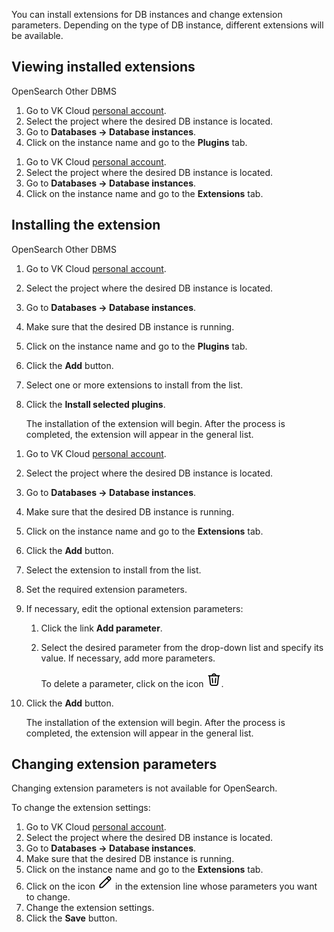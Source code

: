 You can install extensions for DB instances and change extension parameters. Depending on the type of DB instance, different extensions will be available.

## Viewing installed extensions

<tabs>
<tablist>
<tab>OpenSearch</tab>
<tab>Other DBMS</tab>
</tablist>
<tabpanel>

1. Go to VK Cloud [personal account](https://mcs.mail.ru/app/en).
1. Select the project where the desired DB instance is located.
1. Go to **Databases → Database instances**.
1. Click on the instance name and go to the **Plugins** tab.

</tabpanel>
<tabpanel>

1. Go to VK Cloud [personal account](https://mcs.mail.ru/app/en).
1. Select the project where the desired DB instance is located.
1. Go to **Databases → Database instances**.
1. Click on the instance name and go to the **Extensions** tab.

</tabpanel>
</tabs>

## Installing the extension

<tabs>
<tablist>
<tab>OpenSearch</tab>
<tab>Other DBMS</tab>
</tablist>
<tabpanel>

1. Go to VK Cloud [personal account](https://mcs.mail.ru/app/en).
1. Select the project where the desired DB instance is located.
1. Go to **Databases → Database instances**.
1. Make sure that the desired DB instance is running.
1. Click on the instance name and go to the **Plugins** tab.
1. Click the **Add** button.
1. Select one or more extensions to install from the list.
1. Click the **Install selected plugins**.

   The installation of the extension will begin. After the process is completed, the extension will appear in the general list.

</tabpanel>
<tabpanel>

1. Go to VK Cloud [personal account](https://mcs.mail.ru/app/en).
1. Select the project where the desired DB instance is located.
1. Go to **Databases → Database instances**.
1. Make sure that the desired DB instance is running.
1. Click on the instance name and go to the **Extensions** tab.
1. Click the **Add** button.
1. Select the extension to install from the list.
1. Set the required extension parameters.
1. If necessary, edit the optional extension parameters:

   1. Click the link **Add parameter**.
   1. Select the desired parameter from the drop-down list and specify its value. If necessary, add more parameters.

      <info>

      To delete a parameter, click on the icon ![Trash](./assets/trash-icon.svg "inline").

      </info>

1. Click the **Add** button.

   The installation of the extension will begin. After the process is completed, the extension will appear in the general list.

</tabpanel>
</tabs>

## Changing extension parameters

<warn>

Changing extension parameters is not available for OpenSearch.

</warn>

To change the extension settings:

1. Go to VK Cloud [personal account](https://mcs.mail.ru/app/en).
1. Select the project where the desired DB instance is located.
1. Go to **Databases → Database instances**.
1. Make sure that the desired DB instance is running.
1. Click on the instance name and go to the **Extensions** tab.
1. Click on the icon ![Pencil](./assets/pencil-icon.svg "inline") in the extension line whose parameters you want to change.
1. Change the extension settings.
1. Click the **Save** button.

